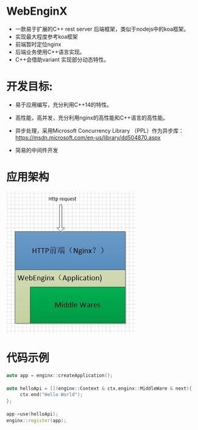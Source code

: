 # WebEnginX

 * 一款易于扩展的C++ rest server 后端框架，类似于nodejs中的koa框架。
 * 实现最大程度参考koa框架
 * 前端暂时定位nginx
 * 后端业务使用C++语言实现。
 * C++会借助variant 实现部分动态特性。

# 开发目标:

 * 易于应用编写，充分利用C++14的特性。
 * 高性能，高并发，充分利用nginx的高性能和C++语言的高性能。
 * 异步处理，采用Microsoft Concurrency Library （PPL）作为异步库：https://msdn.microsoft.com/en-us/library/dd504870.aspx

 * 简易的中间件开发

# 应用架构

![avatar](./doc/image/app-struct.jpg)


# 代码示例
```cpp
auto app = enginx::createApplication();

auto helloApi = [](enginx::Context & ctx,enginx::MiddleWare & next){
     ctx.end("Hello World");
};

app->use(helloApi);
enginx::register(app);
```

